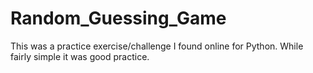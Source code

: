 # Random_Guessing_Game

This was a practice exercise/challenge I found online for Python. While fairly simple it was good practice.
